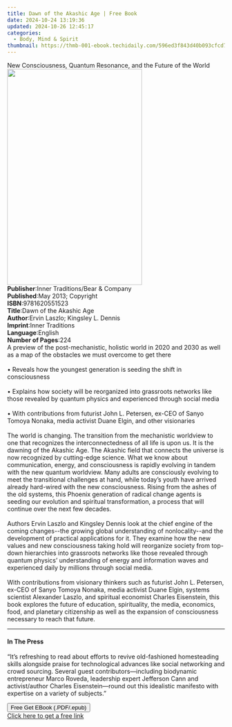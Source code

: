 ```yaml
---
title: Dawn of the Akashic Age | Free Book
date: 2024-10-24 13:19:36
updated: 2024-10-26 12:45:17
categories:
  - Body, Mind & Spirit
thumbnail: https://thmb-001-ebook.techidaily.com/596ed3f843d40b093cfcd7d906509052e21b2137606ea0e8a426dd2cbbee3ba8.jpg
---
```

<main id="book-container">
  <div class="flex flex-col">
    <div class="book-brief flex-1 py-6 px-4 sm:p-6 md:py-10 md:px-8">
      <!-- brief-->
      <div class="book-brief-main">
        New Consciousness, Quantum Resonance, and the Future of the World
      </div>
    </div>
    <div
      class="book-meta-info flex-1 grid gap-4 col-start-1 col-end-3 row-start-1 sm:mb-6 sm:grid-cols-4 lg:gap-6 lg:col-start-2 lg:row-end-6 lg:row-span-6 lg:mb-0"
    >
      <div
        class="book-meta-info-left place-content-center mt-4 p-4 text-sm leading-6 col-start-2 col-span-2 dark:text-slate-400"
      >
        <img
          class="w-full h-500 object-cover rounded-lg sm:h-255 sm:col-span-2 lg:col-span-full"
          src="https://img-001-ebook.techidaily.com/1d647bf7db451dba675b95111d76660ba41dd035286df720620ab45048be3f8e.jpg"
          alt=""
          width="312"
          height="500"
        />
      </div>
      <div
        class="book-meta-info-right mt-2 col-start-1 row-start-2 col-span-3 self-center"
      >
        <!-- meta data  -->
        <div class="flex flex-col px-4 md:px-8">
          <div class="flex-1">
            <strong>Publisher</strong>:<span class="px-2"
              >Inner Traditions/Bear &amp; Company</span
            >
          </div>
          <div class="flex-1">
            <strong>Published</strong>:<span class="px-2"
              >May 2013; Copyright</span
            >
          </div>
          <div class="flex-1">
            <strong>ISBN</strong>:<span class="px-2">9781620551523</span>
          </div>
          <div class="flex-1">
            <strong>Title</strong>:<span class="px-2"
              >Dawn of the Akashic Age</span
            >
          </div>
          <div class="flex-1">
            <strong>Author</strong>:<span class="px-2"
              >Ervin Laszlo; Kingsley L. Dennis</span
            >
          </div>
          <div class="flex-1">
            <strong>Imprint</strong>:<span class="px-2">Inner Traditions</span>
          </div>
          <div class="flex-1">
            <strong>Language</strong>:<span class="px-2">English</span>
          </div>
          <div class="flex-1">
            <strong>Number of Pages</strong>:<span class="px-2">224</span>
          </div>
        </div>
      </div>
    </div>
    <div class="book-description flex-1 py-6 px-4 sm:p-6 md:py-10 md:px-8">
      <div class="book-description-main">
        <div accordion-content="" id="description">
          A preview of the post-mechanistic, holistic world in 2020 and 2030 as
          well as a map of the obstacles we must overcome to get there <br />
          <br />• Reveals how the youngest generation is seeding the shift in
          consciousness <br />
          <br />• Explains how society will be reorganized into grassroots
          networks like those revealed by quantum physics and experienced
          through social media <br />
          <br />• With contributions from futurist John L. Petersen, ex-CEO of
          Sanyo Tomoya Nonaka, media activist Duane Elgin, and other visionaries
          <br />
          <br />The world is changing. The transition from the mechanistic
          worldview to one that recognizes the interconnectedness of all life is
          upon us. It is the dawning of the Akashic Age. The Akashic field that
          connects the universe is now recognized by cutting-edge science. What
          we know about communication, energy, and consciousness is rapidly
          evolving in tandem with the new quantum worldview. Many adults are
          consciously evolving to meet the transitional challenges at hand,
          while today’s youth have arrived already hard-wired with the new
          consciousness. Rising from the ashes of the old systems, this Phoenix
          generation of radical change agents is seeding our evolution and
          spiritual transformation, a process that will continue over the next
          few decades. <br />
          <br />Authors Ervin Laszlo and Kingsley Dennis look at the chief
          engine of the coming changes--the growing global understanding of
          nonlocality--and the development of practical applications for it.
          They examine how the new values and new consciousness taking hold will
          reorganize society from top-down hierarchies into grassroots networks
          like those revealed through quantum physics’ understanding of energy
          and information waves and experienced daily by millions through social
          media. <br />
          <br />With contributions from visionary thinkers such as futurist John
          L. Petersen, ex-CEO of Sanyo Tomoya Nonaka, media activist Duane
          Elgin, systems scientist Alexander Laszlo, and spiritual economist
          Charles Eisenstein, this book explores the future of education,
          spirituality, the media, economics, food, and planetary citizenship as
          well as the expansion of consciousness necessary to reach that future.
        </div>
        <div class="accordion-fader"></div>
      </div>
    </div>
    <div class="book-excerpts flex-1 py-6 px-4 sm:p-6 md:py-10 md:px-8">
      <!-- excerpts-->
      <div class="book-excerpts-main">
        <hr />
        <h4 class="placeholder placeholder-heading">
          <span>In The Press</span>
        </h4>
        <p>
          “It’s refreshing to read about efforts to revive old-fashioned
          homesteading skills alongside praise for technological advances like
          social networking and crowd sourcing. Several guest
          contributors—including biodynamic entrepreneur Marco Roveda,
          leadership expert Jefferson Cann and activist/author Charles
          Eisenstein—round out this idealistic manifesto with expertise on a
          variety of subjects.”
        </p>
      </div>
    </div>
    <div
      class="book-about-author flex-1 py-6 px-4 sm:p-6 md:py-10 md:px-8"
    ></div>
    <div class="book-free-get flex-1 py-6 px-4 sm:p-6 md:py-10 md:px-8">
      <button
        id="btn-free-get"
        class="bg-blue-500 hover:bg-blue-700 text-white font-bold py-2 px-4 rounded"
      >
        Free Get EBook (.PDF/.epub)
      </button>
      <div id="countdown-display" class="px-2 text-lg mt-2"></div>
      <a
        id="free-link"
        class="hidden bg-blue-500 hover:bg-blue-700 text-white font-bold py-2 px-4 rounded"
        href="https://www.ebooks.com/en-us/book/95782167/dawn-of-the-akashic-age/ervin-laszlo/"
        target="_blank"
        >Click here to get a free link</a
      >
    </div>
    <script>
      let countdownTime = 0;
      let countdownInterval = null;
      document
        .getElementById('btn-free-get')
        .addEventListener('click', startCountdown);
      function startCountdown() {
        countdownTime = new Date().getTime() + 60000 * 3;
        countdownInterval = setInterval(updateCountdown, 1000);
        document.getElementById('btn-free-get').disabled = true;
        document
          .getElementById('btn-free-get')
          .classList.add('bg-gray-500', 'cursor-not-allowed');
      }
      function updateCountdown() {
        let currentTime = new Date().getTime();
        let timeLeft = countdownTime - currentTime;
        let secondsLeft = Math.floor(timeLeft / 1000);
        document.getElementById('countdown-display').innerHTML =
          `Remaining time: ${secondsLeft} seconds.`;
        if (secondsLeft <= 0) {
          clearInterval(countdownInterval);
          document.getElementById('btn-free-get').classList.add('hidden');
          document.getElementById('free-link').classList.remove('hidden');
          document.getElementById('countdown-display').innerHTML = '';
        }
      }
    </script>
  </div>
</main>
